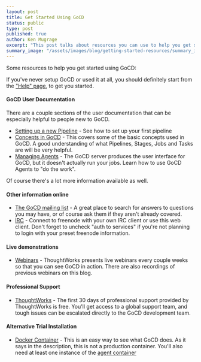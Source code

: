 ```yaml
---
layout: post
title: Get Started Using GoCD
status: public
type: post
published: true
author: Ken Mugrage
excerpt: "This post talks about resources you can use to help you get started in your journey with CD, and GoCD in particular"
summary_image: "/assets/images/blog/getting-started-resources/summary_image.png"
---
```


Some resources to help you get started using GoCD:

If you've never setup GoCD or used it at all, you should definitely start from the ["Help" page](https://go.cd/help), to
get you started.

#### GoCD User Documentation

There are a couple sections of the user documentation that can be especially helpful to people new to GoCD.

* [Setting up a new Pipeline](https://www.go.cd/getting-started/part-1) - See how to set up your first pipeline
* [Concepts in GoCD](https://docs.go.cd/current/introduction/concepts_in_go.html) - This covers some of the
  basic concepts used in GoCD. A good understanding of what Pipelines, Stages, Jobs and Tasks are will be very helpful.
* [Managing Agents](http://www.go.cd/documentation/user/current/configuration/managing_a_build_cloud.html) - The GoCD server
  produces the user interface for GoCD, but it doesn't actually run your jobs. Learn how to use GoCD Agents to "do the work".

Of course there's a lot more information available as well.

#### Other information online

* [The GoCD mailing list](https://groups.google.com/forum/#!forum/go-cd) - A great place to search for answers to questions
you may have, or of course ask them if they aren't already covered.
* [IRC](http://webchat.freenode.net/?channels=gocd) - Connect to freenode with your own IRC client or use this web client.
Don't forget to uncheck "auth to services" if you're not planning to login with your preset freenode information.

#### Live demonstrations

* [Webinars](https://www.thoughtworks.com/go/events/) - ThoughtWorks presents live webinars every couple weeks so that
you can see GoCD in action. There are also recordings of previous webinars on this blog.

#### Professional Support

* [ThoughtWorks](http://www.thoughtworks.com/go) - The first 30 days of professional support
provided by ThoughtWorks is free. You'll get access to a global support team, and tough issues can be escalated directly to
the GoCD development team.

#### Alternative Trial Installation

* [Docker Container](https://registry.hub.docker.com/u/gocd/gocd-server/) - This is an easy way to see what GoCD does. As it
says in the description, this is not a production container. You'll also need at least one instance of the
[agent container](https://registry.hub.docker.com/u/gocd/gocd-agent/)

